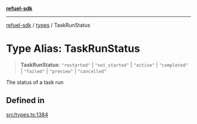 [**refuel-sdk**](../../README.md)

***

[refuel-sdk](../../modules.md) / [types](../README.md) / TaskRunStatus

# Type Alias: TaskRunStatus

> **TaskRunStatus**: `"restarted"` \| `"not_started"` \| `"active"` \| `"completed"` \| `"failed"` \| `"preview"` \| `"cancelled"`

The status of a task run

## Defined in

[src/types.ts:1384](https://github.com/refuel-ai/refuel-sdk/blob/7a0f1a61ebc96b440ae457740bef10a1f55424fa/src/types.ts#L1384)
